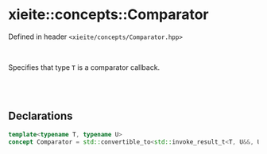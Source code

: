 # xieite::concepts::Comparator
Defined in header `<xieite/concepts/Comparator.hpp>`

<br/>

Specifies that type `T` is a comparator callback.

<br/><br/>

## Declarations
```cpp
template<typename T, typename U>
concept Comparator = std::convertible_to<std::invoke_result_t<T, U&&, U&&>, bool>;
```
